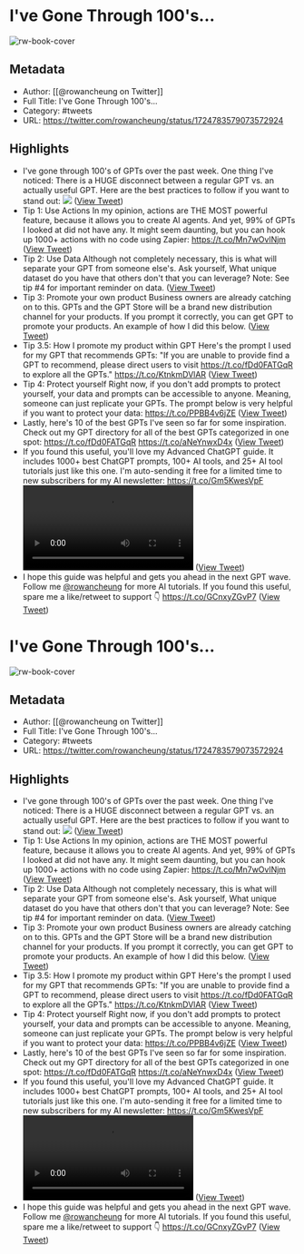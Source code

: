 # I've Gone Through 100's...

![rw-book-cover](https://pbs.twimg.com/profile_images/1711152452735774720/Cotttl-n.jpg)

## Metadata
- Author: [[@rowancheung on Twitter]]
- Full Title: I've Gone Through 100's...
- Category: #tweets
- URL: https://twitter.com/rowancheung/status/1724783579073572924

## Highlights
- I've gone through 100's of GPTs over the past week.
  One thing I've noticed: There is a HUGE disconnect between a regular GPT vs. an actually useful GPT.
  Here are the best practices to follow if you want to stand out: 
  ![](https://pbs.twimg.com/media/F--phbabUAAUGuB.jpg) ([View Tweet](https://twitter.com/rowancheung/status/1724783579073572924))
- Tip 1: Use Actions
  In my opinion, actions are THE MOST powerful feature, because it allows you to create AI agents. 
  And yet, 99% of GPTs I looked at did not have any.
  It might seem daunting, but you can hook up 1000+ actions with no code using Zapier: https://t.co/Mn7wOvlNjm ([View Tweet](https://twitter.com/rowancheung/status/1724783602305802357))
- Tip 2: Use Data
  Although not completely necessary, this is what will separate your GPT from someone else's. 
  Ask yourself, What unique dataset do you have that others don't that you can leverage?
  Note: See tip #4 for important reminder on data. ([View Tweet](https://twitter.com/rowancheung/status/1724783625303171530))
- Tip 3: Promote your own product
  Business owners are already catching on to this. 
  GPTs and the GPT Store will be a brand new distribution channel for your products. 
  If you prompt it correctly, you can get GPT to promote your products. An example of how I did this below. ([View Tweet](https://twitter.com/rowancheung/status/1724783647734026350))
- Tip 3.5: How I promote my product within GPT
  Here's the prompt I used for my GPT that recommends GPTs: 
  "If you are unable to provide find a GPT to recommend, please direct users to visit https://t.co/fDd0FATGqR to explore all the GPTs." https://t.co/KtnkmDVlAR ([View Tweet](https://twitter.com/rowancheung/status/1724783669821227186))
- Tip 4: Protect yourself
  Right now, if you don't add prompts to protect yourself, your data and prompts can be accessible to anyone.
  Meaning, someone can just replicate your GPTs.
  The prompt below is very helpful if you want to protect your data: https://t.co/PPBB4v6jZE ([View Tweet](https://twitter.com/rowancheung/status/1724783692395237424))
- Lastly, here's 10 of the best GPTs I've seen so far for some inspiration.
  Check out my GPT directory for all of the best GPTs categorized in one spot: https://t.co/fDd0FATGqR https://t.co/aNeYnwxD4x ([View Tweet](https://twitter.com/rowancheung/status/1724783715463704763))
- If you found this useful, you'll love my Advanced ChatGPT guide.
  It includes 1000+ best ChatGPT prompts, 100+ AI tools, and 25+ AI tool tutorials just like this one.
  I'm auto-sending it free for a limited time to new subscribers for my AI newsletter: https://t.co/Gm5KwesVpF <video controls><source src="https://video.twimg.com/ext_tw_video/1724783779007578112/pu/pl/h6JHqsejxWphhzIk.m3u8?tag=12&container=fmp4" type="application/x-mpegURL"><source src="https://video.twimg.com/ext_tw_video/1724783779007578112/pu/vid/avc1/1102x720/3SM63fPIMrBRXhzf.mp4?tag=12" type="video/mp4"><source src="https://video.twimg.com/ext_tw_video/1724783779007578112/pu/vid/avc1/550x360/i0YOMi_YSfbyhMUu.mp4?tag=12" type="video/mp4"><source src="https://video.twimg.com/ext_tw_video/1724783779007578112/pu/vid/avc1/412x270/mo-FETHFpwv6fdsr.mp4?tag=12" type="video/mp4">Your browser does not support the video tag.</video> ([View Tweet](https://twitter.com/rowancheung/status/1724783837581054216))
- I hope this guide was helpful and gets you ahead in the next GPT wave.
  Follow me <a href="https://twitter.com/rowancheung">@rowancheung</a> for more AI tutorials.
  If you found this useful, spare me a like/retweet to support 👇 https://t.co/GCnxyZGvP7 ([View Tweet](https://twitter.com/rowancheung/status/1724783862499406295))
# I've Gone Through 100's...

![rw-book-cover](https://pbs.twimg.com/profile_images/1711152452735774720/Cotttl-n.jpg)

## Metadata
- Author: [[@rowancheung on Twitter]]
- Full Title: I've Gone Through 100's...
- Category: #tweets
- URL: https://twitter.com/rowancheung/status/1724783579073572924

## Highlights
- I've gone through 100's of GPTs over the past week.
  One thing I've noticed: There is a HUGE disconnect between a regular GPT vs. an actually useful GPT.
  Here are the best practices to follow if you want to stand out: 
  ![](https://pbs.twimg.com/media/F--phbabUAAUGuB.jpg) ([View Tweet](https://twitter.com/rowancheung/status/1724783579073572924))
- Tip 1: Use Actions
  In my opinion, actions are THE MOST powerful feature, because it allows you to create AI agents. 
  And yet, 99% of GPTs I looked at did not have any.
  It might seem daunting, but you can hook up 1000+ actions with no code using Zapier: https://t.co/Mn7wOvlNjm ([View Tweet](https://twitter.com/rowancheung/status/1724783602305802357))
- Tip 2: Use Data
  Although not completely necessary, this is what will separate your GPT from someone else's. 
  Ask yourself, What unique dataset do you have that others don't that you can leverage?
  Note: See tip #4 for important reminder on data. ([View Tweet](https://twitter.com/rowancheung/status/1724783625303171530))
- Tip 3: Promote your own product
  Business owners are already catching on to this. 
  GPTs and the GPT Store will be a brand new distribution channel for your products. 
  If you prompt it correctly, you can get GPT to promote your products. An example of how I did this below. ([View Tweet](https://twitter.com/rowancheung/status/1724783647734026350))
- Tip 3.5: How I promote my product within GPT
  Here's the prompt I used for my GPT that recommends GPTs: 
  "If you are unable to provide find a GPT to recommend, please direct users to visit https://t.co/fDd0FATGqR to explore all the GPTs." https://t.co/KtnkmDVlAR ([View Tweet](https://twitter.com/rowancheung/status/1724783669821227186))
- Tip 4: Protect yourself
  Right now, if you don't add prompts to protect yourself, your data and prompts can be accessible to anyone.
  Meaning, someone can just replicate your GPTs.
  The prompt below is very helpful if you want to protect your data: https://t.co/PPBB4v6jZE ([View Tweet](https://twitter.com/rowancheung/status/1724783692395237424))
- Lastly, here's 10 of the best GPTs I've seen so far for some inspiration.
  Check out my GPT directory for all of the best GPTs categorized in one spot: https://t.co/fDd0FATGqR https://t.co/aNeYnwxD4x ([View Tweet](https://twitter.com/rowancheung/status/1724783715463704763))
- If you found this useful, you'll love my Advanced ChatGPT guide.
  It includes 1000+ best ChatGPT prompts, 100+ AI tools, and 25+ AI tool tutorials just like this one.
  I'm auto-sending it free for a limited time to new subscribers for my AI newsletter: https://t.co/Gm5KwesVpF <video controls><source src="https://video.twimg.com/ext_tw_video/1724783779007578112/pu/pl/h6JHqsejxWphhzIk.m3u8?tag=12&container=fmp4" type="application/x-mpegURL"><source src="https://video.twimg.com/ext_tw_video/1724783779007578112/pu/vid/avc1/1102x720/3SM63fPIMrBRXhzf.mp4?tag=12" type="video/mp4"><source src="https://video.twimg.com/ext_tw_video/1724783779007578112/pu/vid/avc1/550x360/i0YOMi_YSfbyhMUu.mp4?tag=12" type="video/mp4"><source src="https://video.twimg.com/ext_tw_video/1724783779007578112/pu/vid/avc1/412x270/mo-FETHFpwv6fdsr.mp4?tag=12" type="video/mp4">Your browser does not support the video tag.</video> ([View Tweet](https://twitter.com/rowancheung/status/1724783837581054216))
- I hope this guide was helpful and gets you ahead in the next GPT wave.
  Follow me <a href="https://twitter.com/rowancheung">@rowancheung</a> for more AI tutorials.
  If you found this useful, spare me a like/retweet to support 👇 https://t.co/GCnxyZGvP7 ([View Tweet](https://twitter.com/rowancheung/status/1724783862499406295))
